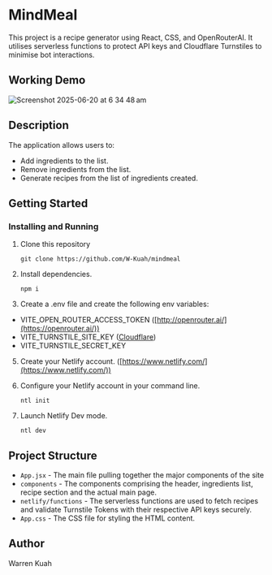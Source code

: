 # MindMeal

This project is a recipe generator using React, CSS, and OpenRouterAI. 
It utilises serverless functions to protect API keys and Cloudflare Turnstiles to minimise bot interactions.

## Working Demo
![Screenshot 2025-06-20 at 6 34 48 am](https://github.com/user-attachments/assets/f22006a0-c03b-4fb2-bbf7-8e18ebe96132)


## Description

The application allows users to:

- Add ingredients to the list.
- Remove ingredients from the list.
- Generate recipes from the list of ingredients created.

## Getting Started

### Installing and Running

1. Clone this repository
    ```
    git clone https://github.com/W-Kuah/mindmeal
    ```

2. Install dependencies.
    ```
    npm i
    ```

4. Create a .env file and create the following env variables:
- VITE_OPEN_ROUTER_ACCESS_TOKEN ([http://openrouter.ai/](https://openrouter.ai/))
- VITE_TURNSTILE_SITE_KEY ([Cloudflare](https://www.cloudflare.com/en-au/application-services/products/turnstile/))
- VITE_TURNSTILE_SECRET_KEY

5. Create your Netlify account. ([https://www.netlify.com/](https://www.netlify.com/))

6. Configure your Netlify account in your command line.
    ```
    ntl init
    ```

7. Launch Netlify Dev mode.
    ```
    ntl dev
    ```

## Project Structure

- `App.jsx` - The main file pulling together the major components of the site
- `components` - The components comprising the header, ingredients list, recipe section and the actual main page.
- `netlify/functions` - The serverless functions are used to fetch recipes and validate Turnstile Tokens with their respective API keys securely.
- `App.css` - The CSS file for styling the HTML content.


## Author

Warren Kuah

